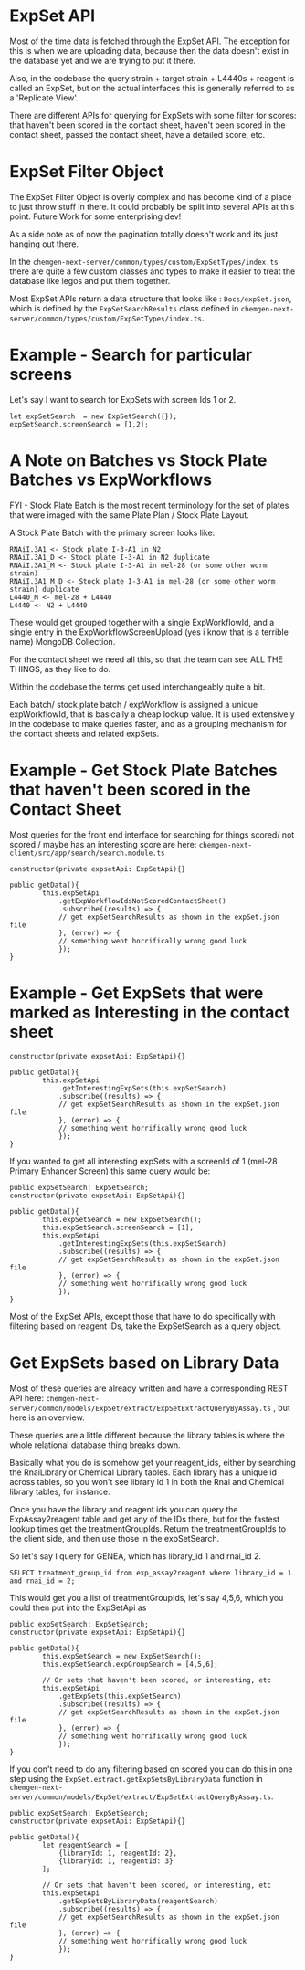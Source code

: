 # ExpSet API

Most of the time data is fetched through the ExpSet API. The exception for this is when we are uploading data, because then the data doesn't exist in the database yet and we are trying to put it there.

Also, in the codebase the query strain + target strain + L4440s + reagent is called an ExpSet, but on the actual interfaces this is generally referred to as a 'Replicate View'.

There are different APIs for querying for ExpSets with some filter for scores: that haven't been scored in the contact sheet, haven't been scored in the contact sheet, passed the contact sheet, have a detailed score, etc.

# ExpSet Filter Object

The ExpSet Filter Object is overly complex and has become kind of a place to just throw stuff in there. It could probably be split into several APIs at this point. Future Work for some enterprising dev!

As a side note as of now the pagination totally doesn't work and its just hanging out there.

In the `chemgen-next-server/common/types/custom/ExpSetTypes/index.ts` there are quite a few custom classes and types to make it easier to treat the database like legos and put them together.

Most ExpSet APIs return a data structure that looks like : `Docs/expSet.json`, which is defined by the `ExpSetSearchResults` class defined in `chemgen-next-server/common/types/custom/ExpSetTypes/index.ts`.

# Example - Search for particular screens

Let's say I want to search for ExpSets with screen Ids 1 or 2. 

```
let expSetSearch  = new ExpSetSearch({});
expSetSearch.screenSearch = [1,2];
```

# A Note on Batches vs Stock Plate Batches vs ExpWorkflows

FYI - Stock Plate Batch is the most recent terminology for the set of plates that were imaged with the same Plate Plan / Stock Plate Layout.

A Stock Plate Batch with the primary screen looks like:

```
RNAiI.3A1 <- Stock plate I-3-A1 in N2
RNAiI.3A1_D <- Stock plate I-3-A1 in N2 duplicate
RNAiI.3A1_M <- Stock plate I-3-A1 in mel-28 (or some other worm strain)
RNAiI.3A1_M_D <- Stock plate I-3-A1 in mel-28 (or some other worm strain) duplicate
L4440_M <- mel-28 + L4440
L4440 <- N2 + L4440
```

These would get grouped together with a single ExpWorkflowId, and a single entry in the ExpWorkflowScreenUpload (yes i know that is a terrible name) MongoDB Collection.

For the contact sheet we need all this, so that the team can see ALL THE THINGS, as they like to do.

Within the codebase the terms get used interchangeably quite a bit.

Each batch/ stock plate batch / expWorkflow is assigned a unique expWorkflowId, that is basically a cheap lookup value. It is used extensively in the codebase to make queries faster, and as a grouping mechanism for the contact sheets and related expSets.

# Example - Get Stock Plate Batches that haven't been scored in the Contact Sheet

Most queries for the front end interface for searching for things scored/ not scored / maybe has an interesting score are here: `chemgen-next-client/src/app/search/search.module.ts`


```
constructor(private expsetApi: ExpSetApi){}

public getData(){
        this.expSetApi
            .getExpWorkflowIdsNotScoredContactSheet()
            .subscribe((results) => {
            // get expSetSearchResults as shown in the expSet.json file
            }, (error) => {
            // something went horrifically wrong good luck
            });
}
```

# Example - Get ExpSets that were marked as Interesting in the contact sheet

```
constructor(private expsetApi: ExpSetApi){}

public getData(){
        this.expSetApi
            .getInterestingExpSets(this.expSetSearch)
            .subscribe((results) => {
            // get expSetSearchResults as shown in the expSet.json file
            }, (error) => {
            // something went horrifically wrong good luck
            });
}
```

If you wanted to get all interesting expSets with a screenId of 1 (mel-28 Primary Enhancer Screen) this same query would be:

```
public expSetSearch: ExpSetSearch;
constructor(private expsetApi: ExpSetApi){}

public getData(){
        this.expSetSearch = new ExpSetSearch();
        this.expSetSearch.screenSearch = [1];
        this.expSetApi
            .getInterestingExpSets(this.expSetSearch)
            .subscribe((results) => {
            // get expSetSearchResults as shown in the expSet.json file
            }, (error) => {
            // something went horrifically wrong good luck
            });
}
```

Most of the ExpSet APIs, except those that have to do specifically with filtering based on reagent IDs, take the ExpSetSearch as a query object.

# Get ExpSets based on Library Data

Most of these queries are already written and have a corresponding REST API here: `chemgen-next-server/common/models/ExpSet/extract/ExpSetExtractQueryByAssay.ts` , but here is an overview.

These queries are a little different because the library tables is where the whole relational database thing breaks down.

Basically what you do is somehow get your reagent_ids, either by searching the RnaiLibrary or Chemical Library tables. Each library has a unique id across tables, so you won't see library id 1 in both the Rnai and Chemical library tables, for instance.

Once you have the library and reagent ids you can query the ExpAssay2reagent table and get any of the IDs there, but for the fastest lookup times get the treatmentGroupIds. Return the treatmentGroupIds to the client side, and then use those in the expSetSearch.

So let's say I query for GENEA, which has library_id 1 and rnai_id 2.

```
SELECT treatment_group_id from exp_assay2reagent where library_id = 1 and rnai_id = 2;
```

This would get you a list of treatmentGroupIds, let's say 4,5,6, which you could then put into the ExpSetApi as

```
public expSetSearch: ExpSetSearch;
constructor(private expsetApi: ExpSetApi){}

public getData(){
        this.expSetSearch = new ExpSetSearch();
        this.expSetSearch.expGroupSearch = [4,5,6];
        
        // Or sets that haven't been scored, or interesting, etc
        this.expSetApi
            .getExpSets(this.expSetSearch)
            .subscribe((results) => {
            // get expSetSearchResults as shown in the expSet.json file
            }, (error) => {
            // something went horrifically wrong good luck
            });
}
```

If you don't need to do any filtering based on scored you can do this in one step using the `ExpSet.extract.getExpSetsByLibraryData` function in `chemgen-next-server/common/models/ExpSet/extract/ExpSetExtractQueryByAssay.ts`.

```
public expSetSearch: ExpSetSearch;
constructor(private expsetApi: ExpSetApi){}

public getData(){
        let reagentSearch = [
            {libraryId: 1, reagentId: 2},
            {libraryId: 1, reagentId: 3}
        ];
        
        // Or sets that haven't been scored, or interesting, etc
        this.expSetApi
            .getExpSetsByLibraryData(reagentSearch)
            .subscribe((results) => {
            // get expSetSearchResults as shown in the expSet.json file
            }, (error) => {
            // something went horrifically wrong good luck
            });
}
```
